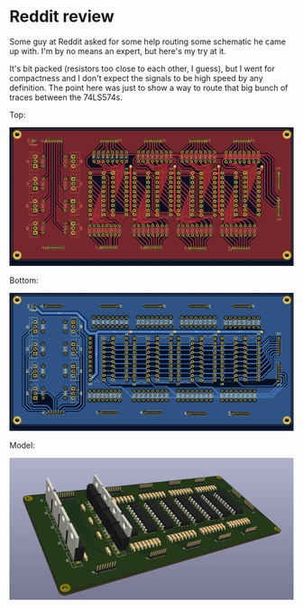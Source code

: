 Reddit review
=============

Some guy at Reddit asked for some help routing some schematic he came up with. I'm by no
means an expert, but here's my try at it.

It's bit packed (resistors too close to each other, I guess), but I went for compactness
and I don't expect the signals to be high speed by any definition. The point here was
just to show a way to route that big bunch of traces between the 74LS574s.

Top:

![Top layer](pics/top-layer.png)

Bottom:

![Bottom layer](pics/bottom-layer.png)

Model:

![3D Model](pics/model.png)
